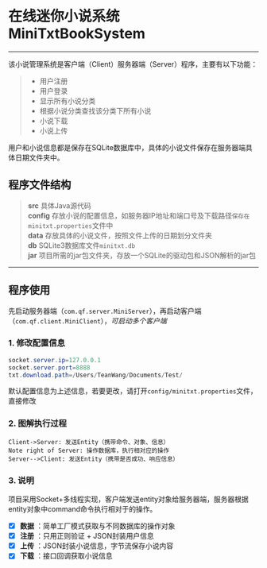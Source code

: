 # 在线迷你小说系统 MiniTxtBookSystem

------

该小说管理系统是客户端（Client）服务器端（Server）程序，主要有以下功能：

> * 用户注册
> * 用户登录
> * 显示所有小说分类
> * 根据小说分类查找该分类下所有小说
> * 小说下载
> * 小说上传


用户和小说信息都是保存在SQLite数据库中，具体的小说文件保存在服务器端具体日期文件夹中。

## 程序文件结构

> **src** 具体Java源代码  
> **config** 存放小说的配置信息，如服务器IP地址和端口号及下载路径`保存在minitxt.properties`文件中  
> **data** 存放具体的小说文件，按照文件上传的日期划分文件夹  
> **db** SQLite3数据库文件`minitxt.db`  
> **jar** 项目所需的jar包文件夹，存放一个SQLite的驱动包和JSON解析的jar包  

------

## 程序使用

先启动服务器端（`com.qf.server.MiniServer`），再启动客户端（`com.qf.client.MiniClient`），*可启动多个客户端*

### 1. 修改配置信息

```Java
socket.server.ip=127.0.0.1
socket.server.port=8888
txt.download.path=/Users/TeanWang/Documents/Test/
```
默认配置信息为上述信息，若要更改，请打开`config/minitxt.properties`文件，直接修改

### 2. 图解执行过程

```seq
Client->Server: 发送Entity（携带命令、对象、信息）
Note right of Server: 操作数据库，执行相对应的操作
Server-->Client: 发送Entity（携带是否成功、响应信息）
```

### 3. 说明

项目采用Socket+多线程实现，客户端发送entity对象给服务器端，服务器根据entity对象中command命令执行相对于的操作。

- [X] **数据** ：简单工厂模式获取与不同数据库的操作对象
- [X] **注册** ：只用正则验证 + JSON封装用户信息
- [X] **上传** ：JSON封装小说信息，字节流保存小说内容
- [X] **下载** ：接口回调获取小说信息
